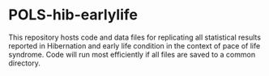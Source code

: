 # POLS-hib-earlylife
This repository hosts code and data files for replicating all statistical results reported in Hibernation and early life condition in the context of pace of life syndrome. Code will run most efficiently if all files are saved to a common directory. 
